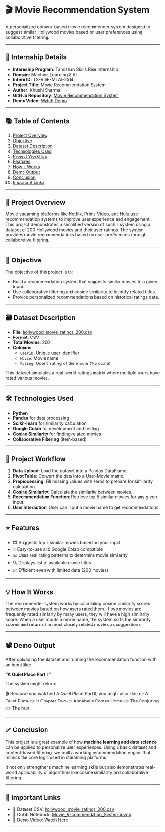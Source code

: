 # 🎬 Movie Recommendation System

A personalized content-based movie recommender system designed to suggest similar Hollywood movies based on user preferences using collaborative filtering.

---

## 📌 Internship Details

- **Internship Program**: Tamizhan Skills Rise Internship
- **Domain**: Machine Learning & AI
- **Intern ID**: TS-RISE-MLAI-2514
- **Project Title**: Movie Recommendation System
- **Author**: Khushi Sharma
- **GitHub Repository**: [Movie Recommendation System](https://github.com/khushisharma-hub/Movie-Recommendation-System)
- **Demo Video**: [Watch Demo](https://drive.google.com/file/d/1VkVigo2hA8JFYQgOewPnM97EtE0tM63f/view?usp=sharing)

---

## 📚 Table of Contents

1. [Project Overview](#project-overview)
2. [Objective](#objective)
3. [Dataset Description](#dataset-description)
4. [Technologies Used](#technologies-used)
5. [Project Workflow](#project-workflow)
6. [Features](#features)
7. [How It Works](#how-it-works)
8. [Demo Output](#demo-output)
9. [Conclusion](#conclusion)
10. [Important Links](#important-links)

---

## 🧩 Project Overview

Movie streaming platforms like Netflix, Prime Video, and Hulu use recommendation systems to improve user experience and engagement. This project demonstrates a simplified version of such a system using a dataset of 200 Hollywood movies and their user ratings. The system provides movie recommendations based on user preferences through collaborative filtering.

---

## 🎯 Objective

The objective of this project is to:

- Build a recommendation system that suggests similar movies to a given input.
- Use collaborative filtering and cosine similarity to identify related titles.
- Provide personalized recommendations based on historical ratings data.

---

## 🗃️ Dataset Description

- **File**: [hollywood_movie_ratings_200.csv](https://github.com/khushisharma-hub/Movie-Recommendation-System/blob/main/hollywood_movie_ratings_200.csv)
- **Format**: CSV
- **Total Movies**: 200
- **Columns**:
  - `UserID`: Unique user identifier
  - `Movie`: Movie name
  - `Rating`: User's rating of the movie (1-5 scale)

This dataset simulates a real-world ratings matrix where multiple users have rated various movies.

---

## 🛠️ Technologies Used

- **Python**
- **Pandas** for data processing
- **Scikit-learn** for similarity calculation
- **Google Colab** for development and testing
- **Cosine Similarity** for finding related movies
- **Collaborative Filtering** (item-based)

---

## 🔄 Project Workflow

1. **Data Upload**: Load the dataset into a Pandas DataFrame.
2. **Pivot Table**: Convert the data into a User-Movie matrix.
3. **Preprocessing**: Fill missing values with zeros to prepare for similarity calculation.
4. **Cosine Similarity**: Calculate the similarity between movies.
5. **Recommendation Function**: Retrieve top 5 similar movies for any given input.
6. **User Interaction**: User can input a movie name to get recommendations.

---

## ⭐ Features

- 🎞️ Suggests top 5 similar movies based on your input
- 💡 Easy-to-use and Google Colab compatible
- 📊 Uses real rating patterns to determine movie similarity
- 🔍 Displays list of available movie titles
- 📈 Efficient even with limited data (200 movies)

---

## 💡 How It Works

The recommender system works by calculating cosine similarity scores between movies based on how users rated them. If two movies are frequently rated similarly by many users, they will have a high similarity score. When a user inputs a movie name, the system sorts the similarity scores and returns the most closely related movies as suggestions.

---

## 📽️ Demo Output

After uploading the dataset and running the recommendation function with an input like:

**"A Quiet Place Part II"**

The system might return:

🎬 Because you watched A Quiet Place Part II, you might also like:
👉 A Quiet Place
👉 It Chapter Two
👉 Annabelle Comes Home
👉 The Conjuring
👉 The Nun

---

## ✅ Conclusion

This project is a great example of how **machine learning and data science** can be applied to personalize user experiences. Using a basic dataset and content-based filtering, we built a working recommendation engine that mimics the core logic used in streaming platforms.

It not only strengthens machine learning skills but also demonstrates real-world applicability of algorithms like cosine similarity and collaborative filtering.

---

## 🔗 Important Links

- 📂 Dataset CSV: [hollywood_movie_ratings_200.csv](https://github.com/khushisharma-hub/Movie-Recommendation-System/blob/main/hollywood_movie_ratings_200.csv)
- 📔 Colab Notebook: [Movie_Recommendation_System.ipynb](https://github.com/khushisharma-hub/Movie-Recommendation-System/blob/main/Movie_Recommendation_System.ipynb)
- 🎥 Demo Video: [Watch Here](https://drive.google.com/file/d/1VkVigo2hA8JFYQgOewPnM97EtE0tM63f/view?usp=sharing)

---
